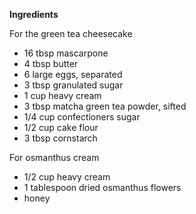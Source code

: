 **Ingredients**

For the green tea cheesecake
- 16 tbsp mascarpone
- 4 tbsp butter
- 6 large eggs, separated
- 3 tbsp granulated sugar
- 1 cup heavy cream
- 3 tbsp matcha green tea powder, sifted
- 1/4  cup confectioners sugar
- 1/2 cup cake flour
- 3 tbsp cornstarch

For osmanthus cream
- 1/2 cup heavy cream
- 1 tablespoon dried osmanthus flowers
- honey